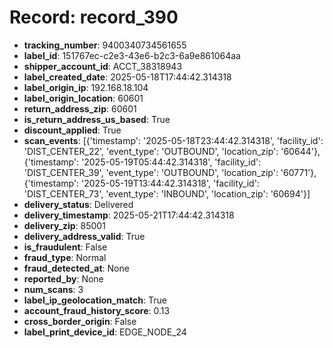 # Record: record_390

- **tracking_number**: 9400340734561655
- **label_id**: 151767ec-c2e3-43e6-b2c3-6a9e861064aa
- **shipper_account_id**: ACCT_38318943
- **label_created_date**: 2025-05-18T17:44:42.314318
- **label_origin_ip**: 192.168.18.104
- **label_origin_location**: 60601
- **return_address_zip**: 60601
- **is_return_address_us_based**: True
- **discount_applied**: True
- **scan_events**: [{'timestamp': '2025-05-18T23:44:42.314318', 'facility_id': 'DIST_CENTER_22', 'event_type': 'OUTBOUND', 'location_zip': '60644'}, {'timestamp': '2025-05-19T05:44:42.314318', 'facility_id': 'DIST_CENTER_39', 'event_type': 'OUTBOUND', 'location_zip': '60771'}, {'timestamp': '2025-05-19T13:44:42.314318', 'facility_id': 'DIST_CENTER_73', 'event_type': 'INBOUND', 'location_zip': '60694'}]
- **delivery_status**: Delivered
- **delivery_timestamp**: 2025-05-21T17:44:42.314318
- **delivery_zip**: 85001
- **delivery_address_valid**: True
- **is_fraudulent**: False
- **fraud_type**: Normal
- **fraud_detected_at**: None
- **reported_by**: None
- **num_scans**: 3
- **label_ip_geolocation_match**: True
- **account_fraud_history_score**: 0.13
- **cross_border_origin**: False
- **label_print_device_id**: EDGE_NODE_24